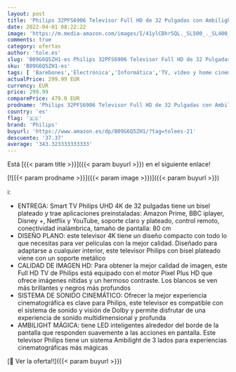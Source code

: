 ```yaml
---
layout: post
title: 'Philips 32PFS6906 Televisor Full HD de 32 Pulgadas con Ambilight  Philips Full HD  Cinematic Dolby Vision y Atmos Sound  Ideal para Espacios pequeños  con Google Play  Marco Plateado'
date: 2022-04-01 08:22:22
image: 'https://m.media-amazon.com/images/I/41ylCBhr5QL._SL500_._SL400_.jpg'
comments: true
category: ofertas
author: 'tole.es'
slug: 'B09G6Q5ZH1-es Philips 32PFS6906 Televisor Full HD de 32 Pulgadas con...'
sku: 'B09G6Q5ZH1-es'
tags: [ 'Barebones','Electrónica','Informática','TV, vídeo y home cinema','Televisores','philips','televisor', ]
actualPrice: 299.99 EUR
currency: EUR
price: 299.99
comparePrice: 479.0 EUR
prodname: 'Philips 32PFS6906 Televisor Full HD de 32 Pulgadas con Ambilight  Philips Full HD  Cinematic Dolby Vision y Atmos Sound  Ideal para Espacios pequeños  con Google Play  Marco Plateado'
country: 'es'
flag: '🇪🇸'
brand: 'Philips'
buyurl: 'https://www.amazon.es/dp/B09G6Q5ZH1/?tag=tolees-21'
descuento: '37.37'
average: '343.323333333333'
---
```


Está [{{< param title >}}]({{< param buyurl >}}) en el siguiente enlace!

[![{{< param prodname >}}]({{< param image >}})]({{< param buyurl >}})

ℹ️:

- ENTREGA: Smart TV Philips UHD 4K de 32 pulgadas tiene un bisel plateado y trae aplicaciones preinstaladas: Amazon Prime, BBC iplayer, Disney +, Netflix y YouTube, soporte claro y plateado, control remoto, conectividad inalámbrica, tamaño de pantalla: 80 cm
- DISEÑO PLANO: este televisor 4K tiene un diseño compacto con todo lo que necesitas para ver películas con la mejor calidad. Diseñado para adaptarse a cualquier interior, este televisor Philips con bisel plateado viene con un soporte metálico
- CALIDAD DE IMAGEN HD: Para obtener la mejor calidad de imagen, este Full HD TV de Philips está equipado con el motor Pixel Plus HD que ofrece imágenes nítidas y un hermoso contraste. Los blancos se ven más brillantes y negros más profundos
- SISTEMA DE SONIDO CINEMÁTICO: Ofrecer la mejor experiencia cinematográfica es clave para Philips, este televisor es compatible con el sistema de sonido y visión de Dolby y permite disfrutar de una experiencia de sonido multidimensional y profunda
- AMBILIGHT MÁGICA: tiene LED inteligentes alrededor del borde de la pantalla que responden suavemente a las acciones en pantalla. Este televisor Philips tiene un sistema Ambilight de 3 lados para experiencias cinematográficas más mágicas

[🛒 Ver la oferta!!]({{< param buyurl >}})
